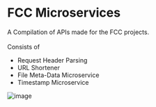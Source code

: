 # FCC Microservices
A Compilation of APIs made for the FCC projects.
<br><br>
Consists of
- Request Header Parsing
- URL Shortener
- File Meta-Data Microservice
- Timestamp Microservice

![image](https://user-images.githubusercontent.com/78999739/181779591-f5698164-7106-451d-93bf-59175284db0c.png)

